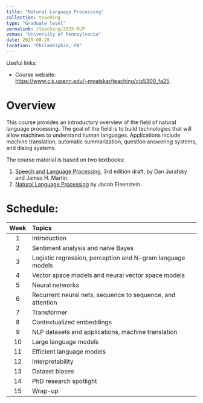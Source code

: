 ```yaml
---
title: "Natural Language Processing"
collection: teaching
type: "Graduate level"
permalink: /teaching/2025-NLP
venue: "University of Pennsylvania"
date: 2025-08-28
location: "Philadelphia, PA"
---
```


Useful links:
- Course website: https://www.cis.upenn.edu/~myatskar/teaching/cis5300_fa25.

Overview
======
This course provides an introductory overview of the field of natural language processing. The goal of the field is to build technologies that will allow machines to understand human languages. Applications include machine translation, automatic summarization, question answering systems, and dialog systems.

The course material is based on two textbooks:
1. [Speech and Language Processing](https://web.stanford.edu/~jurafsky/slp3), 3rd edition draft, by Dan Jurafsky and James H. Martin.
2. [Natural Language Processing](https://github.com/jacobeisenstein/gt-nlp-class/tree/master/notes) by Jacob Eisenstein.

Schedule:
======

| Week | Topics                       |
|:------:|:------------------------------|
| 1    | Introduction      |
| 2    | Sentiment analysis and naive Bayes                  |
| 3    | Logistic regression, perception and N-gram language models             |
| 4    | Vector space models and neural vector space models |
| 5    | Neural networks                      |
| 6    | Recurrent neural nets, sequence to sequence, and attention    |
| 7    | Transformer   |
| 8    | Contextualized embeddings     |
| 9    | NLP datasets and applications, machine translation       |
| 10   | Large language models                |
| 11   | Efficient language models  |
| 12   | Interpretability                       |
| 13   | Dataset biases                       |
| 14   | PhD research spotlight                       |
| 15   | Wrap-up                       |

